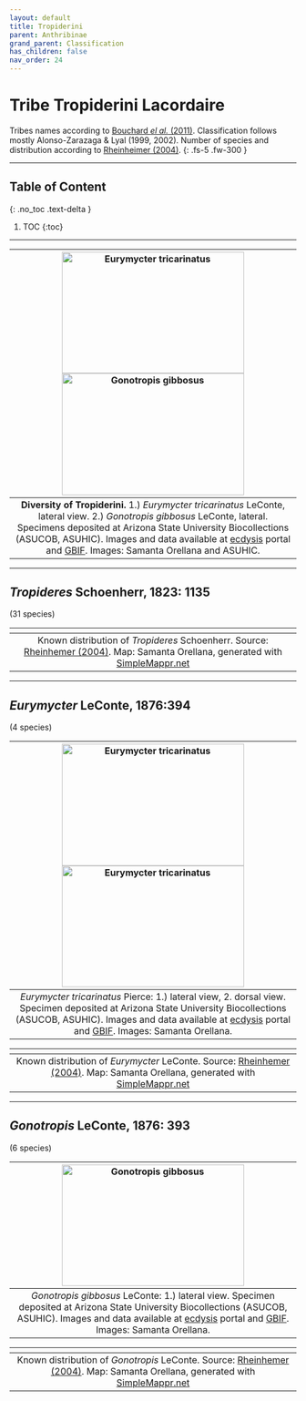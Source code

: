 ```yaml
---
layout: default
title: Tropiderini
parent: Anthribinae
grand_parent: Classification
has_children: false
nav_order: 24
---
```



# Tribe Tropiderini Lacordaire

Tribes names according to [Bouchard _el al._ (2011)](https://zookeys.pensoft.net/articles.php?id=4001). Classification follows mostly Alonso-Zarazaga & Lyal (1999, 2002). Number of species and distribution according to [Rheinheimer (2004)](https://www.zobodat.at/pdf/Mitt-Ent-Ver-Stuttgart_39_2004_0001-0244.pdf).
{: .fs-5 .fw-300 }

---

## Table of Content
{: .no_toc .text-delta }

1. TOC
{:toc}

---

| [<img src="https://serv.biokic.asu.edu/imglib/storage/portals/scan/misc/201511/ASUHIC0071008_habitus_lateral__1446498501_web.jpg" alt="Eurymycter tricarinatus" width="320" height="213.4">](https://serv.biokic.asu.edu/ecdysis/collections/individual/index.php?occid=342750) [<img src="https://serv.biokic.asu.edu/imglib/ecdysis/ASU_ASUCOB/ASUCOB0015/ASUCOB0015734_lateral_edited_1663349948.jpg" alt="Gonotropis gibbosus" width="320" height="213.4">](https://serv.biokic.asu.edu/ecdysis/collections/individual/index.php?occid=705646)
|:--:| 
|**Diversity of Tropiderini.** 1.) *Eurymycter tricarinatus* LeConte, lateral view. 2.) *Gonotropis gibbosus* LeConte, lateral. Specimens deposited at Arizona State University Biocollections (ASUCOB, ASUHIC). Images and data available at [ecdysis](https://serv.biokic.asu.edu/ecdysis/index.php) portal and [GBIF](gbif.org). Images: Samanta Orellana and ASUHIC. |

---

## _Tropideres_ Schoenherr, 1823: 1135
(31 species)

|<img src="https://www.simplemappr.net/map/19127" alt="" />| 
|:--:| 
|Known distribution of _Tropideres_ Schoenherr. Source: [Rheinhemer (2004)](https://www.zobodat.at/pdf/Mitt-Ent-Ver-Stuttgart_39_2004_0001-0244.pdf). Map: Samanta Orellana, generated with [SimpleMappr.net](https://www.simplemappr.net/) |

---

## _Eurymycter_ LeConte, 1876:394
(4 species)

| [<img src="https://serv.biokic.asu.edu/imglib/storage/portals/scan/misc/201511/ASUHIC0071008_habitus_lateral__1446498501_web.jpg" alt="Eurymycter tricarinatus" width="320" height="213.4">](https://serv.biokic.asu.edu/ecdysis/collections/individual/index.php?occid=342750) [<img src="https://serv.biokic.asu.edu/imglib/storage/portals/scan/misc/201511/ASUHIC0071008_habitus_dorsal_1_1446498500_web.jpg" alt="Eurymycter tricarinatus" width="320" height="213.4">](https://serv.biokic.asu.edu/ecdysis/collections/individual/index.php?occid=342750)    
|:--:| 
|_Eurymycter tricarinatus_ Pierce: 1.) lateral view, 2. dorsal view. Specimen deposited at Arizona State University Biocollections (ASUCOB, ASUHIC). Images and data available at [ecdysis](https://serv.biokic.asu.edu/ecdysis/index.php) portal and [GBIF](gbif.org). Images: Samanta Orellana.|

|<img src="https://www.simplemappr.net/map/19128" alt="" />| 
|:--:| 
|Known distribution of _Eurymycter_ LeConte. Source: [Rheinhemer (2004)](https://www.zobodat.at/pdf/Mitt-Ent-Ver-Stuttgart_39_2004_0001-0244.pdf). Map: Samanta Orellana, generated with [SimpleMappr.net](https://www.simplemappr.net/) |

---

## _Gonotropis_ LeConte, 1876: 393
(6 species)

| [<img src="https://serv.biokic.asu.edu/imglib/ecdysis/ASU_ASUCOB/ASUCOB0015/ASUCOB0015734_lateral_edited_1663349948.jpg" alt="Gonotropis gibbosus" width="320" height="213.4">](https://serv.biokic.asu.edu/ecdysis/collections/individual/index.php?occid=705646)    
|:--:| 
|_Gonotropis gibbosus_ LeConte: 1.) lateral view. Specimen deposited at Arizona State University Biocollections (ASUCOB, ASUHIC). Images and data available at [ecdysis](https://serv.biokic.asu.edu/ecdysis/index.php) portal and [GBIF](gbif.org). Images: Samanta Orellana.|

|<img src="https://www.simplemappr.net/map/19129" alt="" />| 
|:--:| 
|Known distribution of _Gonotropis_ LeConte. Source: [Rheinhemer (2004)](https://www.zobodat.at/pdf/Mitt-Ent-Ver-Stuttgart_39_2004_0001-0244.pdf). Map: Samanta Orellana, generated with [SimpleMappr.net](https://www.simplemappr.net/) |
